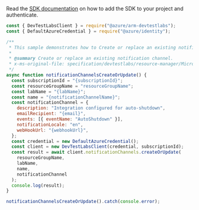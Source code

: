 Read the [SDK documentation](https://github.com/Azure/azure-sdk-for-js/blob/%40azure%2Farm-devtestlabs_4.0.1/sdk/devtestlabs/arm-devtestlabs/README.md) on how to add the SDK to your project and authenticate.

```javascript
const { DevTestLabsClient } = require("@azure/arm-devtestlabs");
const { DefaultAzureCredential } = require("@azure/identity");

/**
 * This sample demonstrates how to Create or replace an existing notification channel.
 *
 * @summary Create or replace an existing notification channel.
 * x-ms-original-file: specification/devtestlabs/resource-manager/Microsoft.DevTestLab/stable/2018-09-15/examples/NotificationChannels_CreateOrUpdate.json
 */
async function notificationChannelsCreateOrUpdate() {
  const subscriptionId = "{subscriptionId}";
  const resourceGroupName = "resourceGroupName";
  const labName = "{labName}";
  const name = "{notificationChannelName}";
  const notificationChannel = {
    description: "Integration configured for auto-shutdown",
    emailRecipient: "{email}",
    events: [{ eventName: "AutoShutdown" }],
    notificationLocale: "en",
    webHookUrl: "{webhookUrl}",
  };
  const credential = new DefaultAzureCredential();
  const client = new DevTestLabsClient(credential, subscriptionId);
  const result = await client.notificationChannels.createOrUpdate(
    resourceGroupName,
    labName,
    name,
    notificationChannel
  );
  console.log(result);
}

notificationChannelsCreateOrUpdate().catch(console.error);
```
